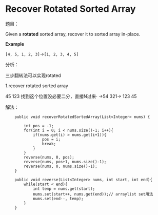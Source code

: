 # Recover Rotated Sorted Array

题目：

Given a **rotated** sorted array, recover it to sorted array in-place.

**Example**

`[4, 5, 1, 2, 3]`-&gt;`[1, 2, 3, 4, 5]`

分析：

三步翻转法可以实现rotated

1.recover rotated sorted array

45 123 找到这个位置没必要二分，直接N过来· -&gt;54 321-&gt; 123 45

解法：

```text
    public void recoverRotatedSortedArray(List<Integer> nums) {

        int pos = -1;
        for(int i = 0; i < nums.size()-1; i++){
            if(nums.get(i) > nums.get(i+1)){
                pos = i;
                break;
            }
        }
        reverse(nums, 0, pos);
        reverse(nums, pos+1, nums.size()-1);
        reverse(nums, 0, nums.size()-1);
    }

    public void reverse(List<Integer> nums, int start, int end){
        while(start < end){
            int temp = nums.get(start);
            nums.set(start++, nums.get(end));// arraylist set用法
            nums.set(end--, temp);
        }
    }
```

